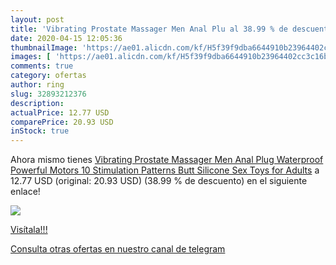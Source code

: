 ```yaml
---
layout: post
title: 'Vibrating Prostate Massager Men Anal Plu al 38.99 % de descuento'
date: 2020-04-15 12:05:36
thumbnailImage: 'https://ae01.alicdn.com/kf/H5f39f9dba6644910b23964402cc3c16bq/Vibrating-Prostate-Massager-Men-Anal-Plug-Waterproof-Powerful-Motors-10-Stimulation-Patterns-Butt-Silicone-Sex-Toys.jpg_350x350._SL200_.jpg'
images: [ 'https://ae01.alicdn.com/kf/H5f39f9dba6644910b23964402cc3c16bq/Vibrating-Prostate-Massager-Men-Anal-Plug-Waterproof-Powerful-Motors-10-Stimulation-Patterns-Butt-Silicone-Sex-Toys.jpg_350x350._SL200_.jpg' ]
comments: true
category: ofertas
author: ring
slug: 32893212376
description:
actualPrice: 12.77 USD
comparePrice: 20.93 USD
inStock: true
---
```


Ahora mismo tienes [Vibrating Prostate Massager Men Anal Plug Waterproof Powerful Motors 10 Stimulation Patterns Butt Silicone Sex Toys for Adults](https://www.amazon.com/dp/32893212376/?tag=redken08-20) a 12.77 USD (original: 20.93 USD) (38.99 %  de descuento) en el siguiente enlace!

[![](https://ae01.alicdn.com/kf/H5f39f9dba6644910b23964402cc3c16bq/Vibrating-Prostate-Massager-Men-Anal-Plug-Waterproof-Powerful-Motors-10-Stimulation-Patterns-Butt-Silicone-Sex-Toys.jpg_350x350._SL200_.jpg)](https://www.amazon.com/dp/32893212376/?tag=redken08-20)

[Visítala!!!](https://www.amazon.com/dp/32893212376/?tag=redken08-20)

[Consulta otras ofertas en nuestro canal de telegram](https://t.me/s/ofertas25)
